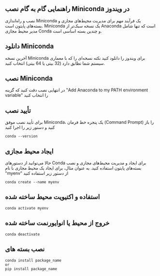 <div dir=”rtl”>

  ## راهنمایی گام به گام نصب Miniconda در ویندوز  
  نصب و راه‌اندازی Miniconda یک فرآیند مهم برای مدیریت محیط‌های مجازی و بسته‌های پایتون است. Miniconda یک نسخه سبک‌تر از Anaconda است که تنها شامل مدیر محیط مجازی Conda و چندین بسته اساسی است.

  ## دانلود Miniconda   
آخرین نسخه Miniconda برای ویندوز را  دانلود کنید
   نکته نسخه‌ای را که با معماری سیستم شما تطابق دارد (32 بیتی یا 64 بیتی) انتخاب کنید.
 ## نصب Miniconda
 در انتهایی نصب دقت کنید که گزینه "Add Anaconda to my PATH environment variable" را انتخاب کنید

  ##  تأیید نصب 
برای تأیید نصب موفق Miniconda، یک پنجره خط فرمان (Command Prompt) را باز کنید و دستور زیر را اجرا کنید
```
conda --version

```

## ایجاد محیط مجازی 
حالا می‌توانید از دستورهای Conda برای ایجاد و مدیریت محیط‌های مجازی و نصب بسته‌های پایتون استفاده کنید. به عنوان مثال، برای ایجاد یک محیط مجازی با نام "myenv" از دستور زیر استفاده کنید
```
conda create --name myenv

```

## استفاده و اکتیویت محیط ساخته شده 
```
conda activate myenv

```

## خروج از محیط یا انوایورنمت ساخته شده
```
conda deactivate

```

## نصب بسته های 
```
conda install package_name
or
pip install package_name

```

</div>


